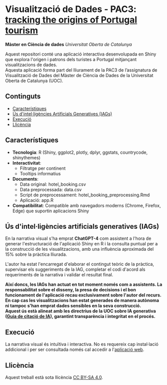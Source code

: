 # Visualització de Dades - PAC3: [tracking the origins of Portugal tourism](https://e26vc3-eric-farran.shinyapps.io/pac3/)

**Màster en Ciència de dades**
*Universitat Oberta de Catalunya*

Aquest repositori conté una aplicació interactiva desenvolupada en Shiny que explora l'origen i patrons dels turistes a Portugal mitjançant visualitzacions de dades.<br>
Aquesta aplicació forma part del lliurament de la PAC3 de l’assignatura de Visualització de Dades del Màster de Ciència de Dades de la Universitat Oberta de Catalunya (UOC).

## Continguts

- [Característiques](#característiques)
- [Ús d'intel·ligències Artificials Generatives (IAGs)](#ús-d'intel·ligències-artificials-generatives-(IAGs))
- [Execució](#execució)
- [Llicència](#llicència)

## Característiques

- **Tecnologia**: R (Shiny, ggplot2, plotly, dplyr, ggstats, countrycode, shinythemes)
- **Interactivitat**:
  - Filtratge per continent
  - Tooltips informatius
- **Documents**:
  - Data original: hotel_booking.csv
  - Data preprocessada: data.csv
  - Script de preprocessament: hotel_booking_preprocessing.Rmd
  - Aplicació: app.R
- **Compatibilitat**: Compatible amb navegadors moderns (Chrome, Firefox, Edge) que suportin aplicacions Shiny

## Ús d'intel·ligències artificials generatives (IAGs)

En la narrativa visual s'ha emprat **ChatGPT-4** com assistent a l'hora de generar l'estructuració de l'aplicació Shiny en R i la consulta puntual per a la construcció de les visualitzacions, amb una influència aproximada del 15% sobre la pràctica lliurada.

L'autor ha estat l'encarregat d'elaborar el contingut teòric de la pràctica, supervisar els suggeriments de la IAG, completar el codi d'acord als requeriments de la narrativa i validar el resultat final.<br>

**Així doncs, les IAGs han actuat en tot moment només com a assistents. La responsabilitat sobre el disseny, la presa de decisions i el bon funcionament de l'aplicació recau exclusivament sobre l'autor del recurs.<br>
En cap cas les visualitzacions han estat generades de manera autònoma ni tampoc s'han emprat dades sensibles en la seva construcció.<br>
Aquest ús està alineat amb les directrius de la UOC sobre IA generativa ([Guia de citació de IA](https://openaccess.uoc.edu/bitstream/10609/148823/1/U2_17_GuiaCitarIA_CAT.pdf)), garantint transparència i integritat en el procés.**

## Execució
La narrativa visual és intuïtiva i interactiva. No es requereix cap instal·lació addicional i per ser consultada només cal accedir a l'[aplicació web](https://e26vc3-eric-farran.shinyapps.io/pac3/).

## Llicència

Aquest treball està sota llicència [CC BY-SA 4.0](https://creativecommons.org/licenses/by-sa/4.0/).
